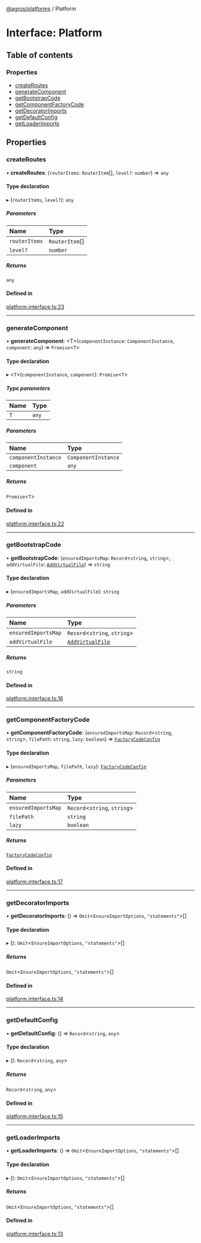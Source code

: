 [@agros/platforms](../index.md) / Platform

# Interface: Platform

## Table of contents

### Properties

- [createRoutes](Platform.md#createroutes)
- [generateComponent](Platform.md#generatecomponent)
- [getBootstrapCode](Platform.md#getbootstrapcode)
- [getComponentFactoryCode](Platform.md#getcomponentfactorycode)
- [getDecoratorImports](Platform.md#getdecoratorimports)
- [getDefaultConfig](Platform.md#getdefaultconfig)
- [getLoaderImports](Platform.md#getloaderimports)

## Properties

### <a id="createroutes" name="createroutes"></a> createRoutes

• **createRoutes**: (`routerItems`: `RouterItem`[], `level?`: `number`) => `any`

#### Type declaration

▸ (`routerItems`, `level?`): `any`

##### Parameters

| Name | Type |
| :------ | :------ |
| `routerItems` | `RouterItem`[] |
| `level?` | `number` |

##### Returns

`any`

#### Defined in

[platform.interface.ts:23](https://github.com/agrosjs/agros/blob/31bad22/packages/agros-platforms/src/platform.interface.ts#L23)

___

### <a id="generatecomponent" name="generatecomponent"></a> generateComponent

• **generateComponent**: <T\>(`componentInstance`: `ComponentInstance`, `component`: `any`) => `Promise`<`T`\>

#### Type declaration

▸ <`T`\>(`componentInstance`, `component`): `Promise`<`T`\>

##### Type parameters

| Name | Type |
| :------ | :------ |
| `T` | `any` |

##### Parameters

| Name | Type |
| :------ | :------ |
| `componentInstance` | `ComponentInstance` |
| `component` | `any` |

##### Returns

`Promise`<`T`\>

#### Defined in

[platform.interface.ts:22](https://github.com/agrosjs/agros/blob/31bad22/packages/agros-platforms/src/platform.interface.ts#L22)

___

### <a id="getbootstrapcode" name="getbootstrapcode"></a> getBootstrapCode

• **getBootstrapCode**: (`ensuredImportsMap`: `Record`<`string`, `string`\>, `addVirtualFile`: [`AddVirtualFile`](../index.md#addvirtualfile)) => `string`

#### Type declaration

▸ (`ensuredImportsMap`, `addVirtualFile`): `string`

##### Parameters

| Name | Type |
| :------ | :------ |
| `ensuredImportsMap` | `Record`<`string`, `string`\> |
| `addVirtualFile` | [`AddVirtualFile`](../index.md#addvirtualfile) |

##### Returns

`string`

#### Defined in

[platform.interface.ts:16](https://github.com/agrosjs/agros/blob/31bad22/packages/agros-platforms/src/platform.interface.ts#L16)

___

### <a id="getcomponentfactorycode" name="getcomponentfactorycode"></a> getComponentFactoryCode

• **getComponentFactoryCode**: (`ensuredImportsMap`: `Record`<`string`, `string`\>, `filePath`: `string`, `lazy`: `boolean`) => [`FactoryCodeConfig`](FactoryCodeConfig.md)

#### Type declaration

▸ (`ensuredImportsMap`, `filePath`, `lazy`): [`FactoryCodeConfig`](FactoryCodeConfig.md)

##### Parameters

| Name | Type |
| :------ | :------ |
| `ensuredImportsMap` | `Record`<`string`, `string`\> |
| `filePath` | `string` |
| `lazy` | `boolean` |

##### Returns

[`FactoryCodeConfig`](FactoryCodeConfig.md)

#### Defined in

[platform.interface.ts:17](https://github.com/agrosjs/agros/blob/31bad22/packages/agros-platforms/src/platform.interface.ts#L17)

___

### <a id="getdecoratorimports" name="getdecoratorimports"></a> getDecoratorImports

• **getDecoratorImports**: () => `Omit`<`EnsureImportOptions`, ``"statements"``\>[]

#### Type declaration

▸ (): `Omit`<`EnsureImportOptions`, ``"statements"``\>[]

##### Returns

`Omit`<`EnsureImportOptions`, ``"statements"``\>[]

#### Defined in

[platform.interface.ts:14](https://github.com/agrosjs/agros/blob/31bad22/packages/agros-platforms/src/platform.interface.ts#L14)

___

### <a id="getdefaultconfig" name="getdefaultconfig"></a> getDefaultConfig

• **getDefaultConfig**: () => `Record`<`string`, `any`\>

#### Type declaration

▸ (): `Record`<`string`, `any`\>

##### Returns

`Record`<`string`, `any`\>

#### Defined in

[platform.interface.ts:15](https://github.com/agrosjs/agros/blob/31bad22/packages/agros-platforms/src/platform.interface.ts#L15)

___

### <a id="getloaderimports" name="getloaderimports"></a> getLoaderImports

• **getLoaderImports**: () => `Omit`<`EnsureImportOptions`, ``"statements"``\>[]

#### Type declaration

▸ (): `Omit`<`EnsureImportOptions`, ``"statements"``\>[]

##### Returns

`Omit`<`EnsureImportOptions`, ``"statements"``\>[]

#### Defined in

[platform.interface.ts:13](https://github.com/agrosjs/agros/blob/31bad22/packages/agros-platforms/src/platform.interface.ts#L13)
